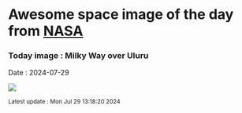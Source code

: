 
# Awesome space image of the day from [NASA](https://api.nasa.gov/)

### Today image : Milky Way over Uluru
Date : 2024-07-29

![](https://apod.nasa.gov/apod/image/2407/UluruMilkyWay_Inwood_960.jpg)

<small>Latest update : Mon Jul 29 13:18:20 2024</small>
        
